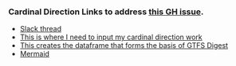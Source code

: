 ### Cardinal Direction Links to address [this GH issue](https://github.com/cal-itp/data-analyses/pull/1124).
* [Slack thread](https://cal-itp.slack.com/archives/D02QC97TRA6/p1717516644055619)
* [This is where I need to input my cardinal direction work](https://github.com/cal-itp/data-analyses/blob/ah_gtfs_portfolio/gtfs_funnel/schedule_stats_by_route_direction.py#L23)
* [This creates the dataframe that forms the basis of GTFS Digest](https://github.com/cal-itp/data-analyses/blob/main/gtfs_digest/merge_data.py)
* [Mermaid](https://mermaid.live/view#pako:eNqNVttu2zgQ_RWCi8BZwAosqWpsPRRI6sh96AKLNFgEKxsFLY5sohKpklS2bpB_X1KUY_rW1A-2zDlz5sxwONQzLgQFnOIgCOZcM11BimYP2Rd0w0m10axQ6G_WQMU4oJkkjKs577AXF89zjhDjTKeoe0RooNdQwyBFgyVRMBj6q_8QyciyAjV4hRtTI1lN5OajqIS0fn_cJVmS3Wxdd4gH-KF3qNFodAy5FZKCPAeyGZyzKSgEp_s6suz67tbDaJCa7UHKshw484v9MV8vFxdzPudlJf4r1kRq9PneAYqKKDWFEkkoNCpZVaV9pgf2gsmigi2i03CCIeoB2SQb3UU2pIWodrmSpFkjxfjKkFCycYZtDgjd5KpYA20rWKAg-IBuwlyKVkNAmeVlgi88sINEuWhAEi3kvu3KGuNcadEsthLs5zZ_gjWzWTRCMcupXLDbMFewqoFrpBoAqnY-ByKCHrfPG_Ys5DJXa9JAYEOjHuqR2eWv2-XFn2ma9lX1uUhH9jEkOXky2a3gbU2WtiFMLgxjtws77AmVy8ucVBXSkjXnhN4_dFqRZjX4Qn22Za9zmftopO1R-j0hhSmXTa0mOw0eLvxWnwld9KGLgxKhN_ftK6OethOa6KXpO0JP1CREZ_XQXg89u2X2jJsxQ4Nal0XxqkbB9xZ48Ua9nDTT0G1tp8mbyS5852hve9TB_vTUfimm1uFJof3zOP3VeZw6SOSOnPsTH9D4DeXL69FbBcDp0dSwTqZkkoHyhWYnFHnWjjgL81pwvQ4DM3NCJ-3etJ0mdqpS9hNc8RAn5zq9J4ocUeQT-fHuHSw-FLWvftdMlJioZnyhjvZkU85OzbeZm2-zMLcH2ApBZLWSsLJ8Wji6TsssPvaKjmr2-wTdSl9Or8NcWVxFPr0qRo0U5iqAo8RObXBH4Wf-eHAbPPbd59Xh0Rn27gAvAkJ4iGuQNWHUvER09_ocd_f9HKfmkUJJ2krPsbkcDZS0WnzZ8AKnWrYwxCbcao3TklTK_Gsbu11TRozeegsBykzYv9xbSveyMsQN4Th9xj9wGkTx5CpJkjhOkvej8WiSDPEGp-G75CpKovA6CZPrSTKJXob4pxCGdHQ1GU_exeNkEsfj6_ejeNzR_dsZOx0v_wPlerTj)